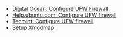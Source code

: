 * [Digital Ocean: Configure UFW Firewall](https://www.digitalocean.com/community/tutorials/how-to-setup-a-firewall-with-ufw-on-an-ubuntu-and-debian-cloud-server)
* [Help.ubuntu.com: Configure UFW firewall](https://help.ubuntu.com/community/UFW)
* [Tecmint: Configure UFW firewall]( http://www.tecmint.com/how-to-install-and-configure-ufw-firewall/ )
* [Setup Xmodmap](https://wiki.archlinux.org/index.php/xmodmap)
